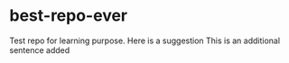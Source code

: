 # best-repo-ever
Test repo for learning purpose.
Here is a suggestion
This is an additional sentence added
